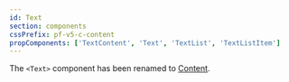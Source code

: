 ```yaml
---
id: Text
section: components
cssPrefix: pf-v5-c-content
propComponents: ['TextContent', 'Text', 'TextList', 'TextListItem']
---
```


The `<Text>` component has been renamed to [Content](/components/Content).
